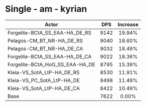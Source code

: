 # Single - am - kyrian
| Actor | DPS | Increase |
|---|:---:|:---:|
|Forgelite-BCtA_SS_EAA-HA_DE_RS|9142|19.94%|
|Pelagos-CM_BT_NR-HA_DE_RS|9040|18.60%|
|Pelagos-CM_BT_NR-HA_DE_CA|9032|18.49%|
|Forgelite-BCtA_SS_EAA-HA_DE_CA|9022|18.36%|
|Forgelite-BCtA_HoG_SS_EAA-HA_DE|8795|15.39%|
|Kleia-VS_SotA_LtP-HA_DE_RS|8530|11.91%|
|Kleia-VS_PC_SotA_LtP-HA_DE|8498|11.49%|
|Kleia-VS_SotA_LtP-HA_DE_CA|8422|10.49%|
|Base|7622|0.00%|
